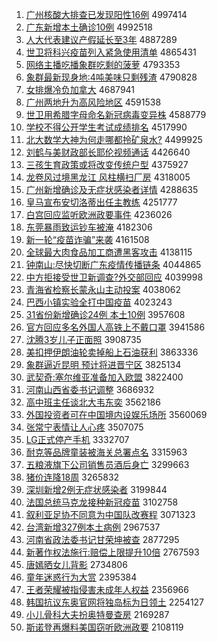 1. [广州核酸大排查已发现阳性16例](http://www.baidu.com/baidu?cl=3&tn=SE_baiduhomet8_jmjb7mjw&rsv_dl=fyb_top&fr=top1000&wd=%B9%E3%D6%DD%BA%CB%CB%E1%B4%F3%C5%C5%B2%E9%D2%D1%B7%A2%CF%D6%D1%F4%D0%D416%C0%FD) 4997414
1. [广东新增本土确诊10例](http://www.baidu.com/baidu?cl=3&tn=SE_baiduhomet8_jmjb7mjw&rsv_dl=fyb_top&fr=top1000&wd=%B9%E3%B6%AB%D0%C2%D4%F6%B1%BE%CD%C1%C8%B7%D5%EF10%C0%FD) 4992518
1. [人大代表建议产假延长至3年](http://www.baidu.com/baidu?cl=3&tn=SE_baiduhomet8_jmjb7mjw&rsv_dl=fyb_top&fr=top1000&wd=%C8%CB%B4%F3%B4%FA%B1%ED%BD%A8%D2%E9%B2%FA%BC%D9%D1%D3%B3%A4%D6%C13%C4%EA) 4887289
1. [世卫将科兴疫苗列入紧急使用清单](http://www.baidu.com/baidu?cl=3&tn=SE_baiduhomet8_jmjb7mjw&rsv_dl=fyb_top&fr=top1000&wd=%CA%C0%CE%C0%BD%AB%BF%C6%D0%CB%D2%DF%C3%E7%C1%D0%C8%EB%BD%F4%BC%B1%CA%B9%D3%C3%C7%E5%B5%A5) 4865431
1. [网络主播吃播象群吃剩的菠萝](http://www.baidu.com/baidu?cl=3&tn=SE_baiduhomet8_jmjb7mjw&rsv_dl=fyb_top&fr=top1000&wd=%CD%F8%C2%E7%D6%F7%B2%A5%B3%D4%B2%A5%CF%F3%C8%BA%B3%D4%CA%A3%B5%C4%B2%A4%C2%DC) 4793353
1. [象群最新现身地:4吨美味只剩残渣](http://www.baidu.com/baidu?cl=3&tn=SE_baiduhomet8_jmjb7mjw&rsv_dl=fyb_top&fr=top1000&wd=%CF%F3%C8%BA%D7%EE%D0%C2%CF%D6%C9%ED%B5%D8%3A4%B6%D6%C3%C0%CE%B6%D6%BB%CA%A3%B2%D0%D4%FC) 4790828
1. [女排爆冷负加拿大](http://www.baidu.com/baidu?cl=3&tn=SE_baiduhomet8_jmjb7mjw&rsv_dl=fyb_top&fr=top1000&wd=%C5%AE%C5%C5%B1%AC%C0%E4%B8%BA%BC%D3%C4%C3%B4%F3) 4687941
1. [广州两地升为高风险地区](http://www.baidu.com/baidu?cl=3&tn=SE_baiduhomet8_jmjb7mjw&rsv_dl=fyb_top&fr=top1000&wd=%B9%E3%D6%DD%C1%BD%B5%D8%C9%FD%CE%AA%B8%DF%B7%E7%CF%D5%B5%D8%C7%F8) 4591538
1. [世卫用希腊字母命名新冠病毒变异株](http://www.baidu.com/baidu?cl=3&tn=SE_baiduhomet8_jmjb7mjw&rsv_dl=fyb_top&fr=top1000&wd=%CA%C0%CE%C0%D3%C3%CF%A3%C0%B0%D7%D6%C4%B8%C3%FC%C3%FB%D0%C2%B9%DA%B2%A1%B6%BE%B1%E4%D2%EC%D6%EA) 4588779
1. [学校不得公开学生考试成绩排名](http://www.baidu.com/baidu?cl=3&tn=SE_baiduhomet8_jmjb7mjw&rsv_dl=fyb_top&fr=top1000&wd=%D1%A7%D0%A3%B2%BB%B5%C3%B9%AB%BF%AA%D1%A7%C9%FA%BF%BC%CA%D4%B3%C9%BC%A8%C5%C5%C3%FB) 4517990
1. [北大数学大神为何走哪都拎矿泉水?](http://www.baidu.com/baidu?cl=3&tn=SE_baiduhomet8_jmjb7mjw&rsv_dl=fyb_top&fr=top1000&wd=%B1%B1%B4%F3%CA%FD%D1%A7%B4%F3%C9%F1%CE%AA%BA%CE%D7%DF%C4%C4%B6%BC%C1%E0%BF%F3%C8%AA%CB%AE%3F) 4499925
1. [刘鹤与美财政部长耶伦视频通话](http://www.baidu.com/baidu?cl=3&tn=SE_baiduhomet8_jmjb7mjw&rsv_dl=fyb_top&fr=top1000&wd=%C1%F5%BA%D7%D3%EB%C3%C0%B2%C6%D5%FE%B2%BF%B3%A4%D2%AE%C2%D7%CA%D3%C6%B5%CD%A8%BB%B0) 4426640
1. [三孩生育政策或将改变传统户型](http://www.baidu.com/baidu?cl=3&tn=SE_baiduhomet8_jmjb7mjw&rsv_dl=fyb_top&fr=top1000&wd=%C8%FD%BA%A2%C9%FA%D3%FD%D5%FE%B2%DF%BB%F2%BD%AB%B8%C4%B1%E4%B4%AB%CD%B3%BB%A7%D0%CD) 4375927
1. [龙卷风过境黑龙江 风柱横扫厂房](http://www.baidu.com/baidu?cl=3&tn=SE_baiduhomet8_jmjb7mjw&rsv_dl=fyb_top&fr=top1000&wd=%C1%FA%BE%ED%B7%E7%B9%FD%BE%B3%BA%DA%C1%FA%BD%AD%20%B7%E7%D6%F9%BA%E1%C9%A8%B3%A7%B7%BF) 4318005
1. [广州新增确诊及无症状感染者详情](http://www.baidu.com/baidu?cl=3&tn=SE_baiduhomet8_jmjb7mjw&rsv_dl=fyb_top&fr=top1000&wd=%B9%E3%D6%DD%D0%C2%D4%F6%C8%B7%D5%EF%BC%B0%CE%DE%D6%A2%D7%B4%B8%D0%C8%BE%D5%DF%CF%EA%C7%E9) 4288635
1. [皇马宣布安切洛蒂出任主教练](http://www.baidu.com/baidu?cl=3&tn=SE_baiduhomet8_jmjb7mjw&rsv_dl=fyb_top&fr=top1000&wd=%BB%CA%C2%ED%D0%FB%B2%BC%B0%B2%C7%D0%C2%E5%B5%D9%B3%F6%C8%CE%D6%F7%BD%CC%C1%B7) 4251777
1. [白宫回应监听欧洲政要事件](http://www.baidu.com/baidu?cl=3&tn=SE_baiduhomet8_jmjb7mjw&rsv_dl=fyb_top&fr=top1000&wd=%B0%D7%B9%AC%BB%D8%D3%A6%BC%E0%CC%FD%C5%B7%D6%DE%D5%FE%D2%AA%CA%C2%BC%FE) 4236026
1. [东莞暴雨致运钞车被淹](http://www.baidu.com/baidu?cl=3&tn=SE_baiduhomet8_jmjb7mjw&rsv_dl=fyb_top&fr=top1000&wd=%B6%AB%DD%B8%B1%A9%D3%EA%D6%C2%D4%CB%B3%AE%B3%B5%B1%BB%D1%CD) 4182306
1. [新一轮“疫苗诈骗”来袭](http://www.baidu.com/baidu?cl=3&tn=SE_baiduhomet8_jmjb7mjw&rsv_dl=fyb_top&fr=top1000&wd=%D0%C2%D2%BB%C2%D6%A1%B0%D2%DF%C3%E7%D5%A9%C6%AD%A1%B1%C0%B4%CF%AE) 4161508
1. [全球最大肉食品加工商遭黑客攻击](http://www.baidu.com/baidu?cl=3&tn=SE_baiduhomet8_jmjb7mjw&rsv_dl=fyb_top&fr=top1000&wd=%C8%AB%C7%F2%D7%EE%B4%F3%C8%E2%CA%B3%C6%B7%BC%D3%B9%A4%C9%CC%D4%E2%BA%DA%BF%CD%B9%A5%BB%F7) 4138115
1. [钟南山:尽快切断广东疫情传播链条](http://www.baidu.com/baidu?cl=3&tn=SE_baiduhomet8_jmjb7mjw&rsv_dl=fyb_top&fr=top1000&wd=%D6%D3%C4%CF%C9%BD%3A%BE%A1%BF%EC%C7%D0%B6%CF%B9%E3%B6%AB%D2%DF%C7%E9%B4%AB%B2%A5%C1%B4%CC%F5) 4044865
1. [中方拒接受世卫新调查?外交部回应](http://www.baidu.com/baidu?cl=3&tn=SE_baiduhomet8_jmjb7mjw&rsv_dl=fyb_top&fr=top1000&wd=%D6%D0%B7%BD%BE%DC%BD%D3%CA%DC%CA%C0%CE%C0%D0%C2%B5%F7%B2%E9%3F%CD%E2%BD%BB%B2%BF%BB%D8%D3%A6) 4039998
1. [青海省检察长蒙永山主动投案](http://www.baidu.com/baidu?cl=3&tn=SE_baiduhomet8_jmjb7mjw&rsv_dl=fyb_top&fr=top1000&wd=%C7%E0%BA%A3%CA%A1%BC%EC%B2%EC%B3%A4%C3%C9%D3%C0%C9%BD%D6%F7%B6%AF%CD%B6%B0%B8) 4038062
1. [巴西小镇实验全打中国疫苗](http://www.baidu.com/baidu?cl=3&tn=SE_baiduhomet8_jmjb7mjw&rsv_dl=fyb_top&fr=top1000&wd=%B0%CD%CE%F7%D0%A1%D5%F2%CA%B5%D1%E9%C8%AB%B4%F2%D6%D0%B9%FA%D2%DF%C3%E7) 4023243
1. [31省份新增确诊24例 本土10例](http://www.baidu.com/baidu?cl=3&tn=SE_baiduhomet8_jmjb7mjw&rsv_dl=fyb_top&fr=top1000&wd=31%CA%A1%B7%DD%D0%C2%D4%F6%C8%B7%D5%EF24%C0%FD%20%B1%BE%CD%C110%C0%FD) 3957608
1. [官方回应多名外国人高铁上不戴口罩](http://www.baidu.com/baidu?cl=3&tn=SE_baiduhomet8_jmjb7mjw&rsv_dl=fyb_top&fr=top1000&wd=%B9%D9%B7%BD%BB%D8%D3%A6%B6%E0%C3%FB%CD%E2%B9%FA%C8%CB%B8%DF%CC%FA%C9%CF%B2%BB%B4%F7%BF%DA%D5%D6) 3941586
1. [沈腾3岁儿子正面照](http://www.baidu.com/baidu?cl=3&tn=SE_baiduhomet8_jmjb7mjw&rsv_dl=fyb_top&fr=top1000&wd=%C9%F2%CC%DA3%CB%EA%B6%F9%D7%D3%D5%FD%C3%E6%D5%D5) 3908735
1. [美扣押伊朗油轮卖掉船上石油获利](http://www.baidu.com/baidu?cl=3&tn=SE_baiduhomet8_jmjb7mjw&rsv_dl=fyb_top&fr=top1000&wd=%C3%C0%BF%DB%D1%BA%D2%C1%C0%CA%D3%CD%C2%D6%C2%F4%B5%F4%B4%AC%C9%CF%CA%AF%D3%CD%BB%F1%C0%FB) 3863336
1. [象群逼近昆明 预计将进晋宁区](http://www.baidu.com/baidu?cl=3&tn=SE_baiduhomet8_jmjb7mjw&rsv_dl=fyb_top&fr=top1000&wd=%CF%F3%C8%BA%B1%C6%BD%FC%C0%A5%C3%F7%20%D4%A4%BC%C6%BD%AB%BD%F8%BD%FA%C4%FE%C7%F8) 3825134
1. [武契奇:塞尔维亚准备加入欧盟](http://www.baidu.com/baidu?cl=3&tn=SE_baiduhomet8_jmjb7mjw&rsv_dl=fyb_top&fr=top1000&wd=%CE%E4%C6%F5%C6%E6%3A%C8%FB%B6%FB%CE%AC%D1%C7%D7%BC%B1%B8%BC%D3%C8%EB%C5%B7%C3%CB) 3822400
1. [河南山西省委书记调整](http://www.baidu.com/baidu?cl=3&tn=SE_baiduhomet8_jmjb7mjw&rsv_dl=fyb_top&fr=top1000&wd=%BA%D3%C4%CF%C9%BD%CE%F7%CA%A1%CE%AF%CA%E9%BC%C7%B5%F7%D5%FB) 3686932
1. [高中班主任谈北大韦东奕](http://www.baidu.com/baidu?cl=3&tn=SE_baiduhomet8_jmjb7mjw&rsv_dl=fyb_top&fr=top1000&wd=%B8%DF%D6%D0%B0%E0%D6%F7%C8%CE%CC%B8%B1%B1%B4%F3%CE%A4%B6%AB%DE%C8) 3562186
1. [外国投资者可在中国境内设娱乐场所](http://www.baidu.com/baidu?cl=3&tn=SE_baiduhomet8_jmjb7mjw&rsv_dl=fyb_top&fr=top1000&wd=%CD%E2%B9%FA%CD%B6%D7%CA%D5%DF%BF%C9%D4%DA%D6%D0%B9%FA%BE%B3%C4%DA%C9%E8%D3%E9%C0%D6%B3%A1%CB%F9) 3560069
1. [张常宁表情让人心疼](http://www.baidu.com/baidu?cl=3&tn=SE_baiduhomet8_jmjb7mjw&rsv_dl=fyb_top&fr=top1000&wd=%D5%C5%B3%A3%C4%FE%B1%ED%C7%E9%C8%C3%C8%CB%D0%C4%CC%DB) 3507075
1. [LG正式停产手机](http://www.baidu.com/baidu?cl=3&tn=SE_baiduhomet8_jmjb7mjw&rsv_dl=fyb_top&fr=top1000&wd=LG%D5%FD%CA%BD%CD%A3%B2%FA%CA%D6%BB%FA) 3332707
1. [耐克等品牌童装被海关总署点名](http://www.baidu.com/baidu?cl=3&tn=SE_baiduhomet8_jmjb7mjw&rsv_dl=fyb_top&fr=top1000&wd=%C4%CD%BF%CB%B5%C8%C6%B7%C5%C6%CD%AF%D7%B0%B1%BB%BA%A3%B9%D8%D7%DC%CA%F0%B5%E3%C3%FB) 3315963
1. [五粮液旗下公司销售员酒后身亡](http://www.baidu.com/baidu?cl=3&tn=SE_baiduhomet8_jmjb7mjw&rsv_dl=fyb_top&fr=top1000&wd=%CE%E5%C1%B8%D2%BA%C6%EC%CF%C2%B9%AB%CB%BE%CF%FA%CA%DB%D4%B1%BE%C6%BA%F3%C9%ED%CD%F6) 3299663
1. [猪价连降18周](http://www.baidu.com/baidu?cl=3&tn=SE_baiduhomet8_jmjb7mjw&rsv_dl=fyb_top&fr=top1000&wd=%D6%ED%BC%DB%C1%AC%BD%B518%D6%DC) 3265832
1. [深圳新增2例无症状感染者](http://www.baidu.com/baidu?cl=3&tn=SE_baiduhomet8_jmjb7mjw&rsv_dl=fyb_top&fr=top1000&wd=%C9%EE%DB%DA%D0%C2%D4%F62%C0%FD%CE%DE%D6%A2%D7%B4%B8%D0%C8%BE%D5%DF) 3199844
1. [法国总统马克龙接种新冠疫苗](http://www.baidu.com/baidu?cl=3&tn=SE_baiduhomet8_jmjb7mjw&rsv_dl=fyb_top&fr=top1000&wd=%B7%A8%B9%FA%D7%DC%CD%B3%C2%ED%BF%CB%C1%FA%BD%D3%D6%D6%D0%C2%B9%DA%D2%DF%C3%E7) 3102758
1. [叙利亚足协不同意为中国队改赛程](http://www.baidu.com/baidu?cl=3&tn=SE_baiduhomet8_jmjb7mjw&rsv_dl=fyb_top&fr=top1000&wd=%D0%F0%C0%FB%D1%C7%D7%E3%D0%AD%B2%BB%CD%AC%D2%E2%CE%AA%D6%D0%B9%FA%B6%D3%B8%C4%C8%FC%B3%CC) 3071323
1. [台湾新增327例本土病例](http://www.baidu.com/baidu?cl=3&tn=SE_baiduhomet8_jmjb7mjw&rsv_dl=fyb_top&fr=top1000&wd=%CC%A8%CD%E5%D0%C2%D4%F6327%C0%FD%B1%BE%CD%C1%B2%A1%C0%FD) 2967537
1. [河南省政法委书记甘荣坤被查](http://www.baidu.com/baidu?cl=3&tn=SE_baiduhomet8_jmjb7mjw&rsv_dl=fyb_top&fr=top1000&wd=%BA%D3%C4%CF%CA%A1%D5%FE%B7%A8%CE%AF%CA%E9%BC%C7%B8%CA%C8%D9%C0%A4%B1%BB%B2%E9) 2877295
1. [新著作权法施行:赔偿上限提升10倍](http://www.baidu.com/baidu?cl=3&tn=SE_baiduhomet8_jmjb7mjw&rsv_dl=fyb_top&fr=top1000&wd=%D0%C2%D6%F8%D7%F7%C8%A8%B7%A8%CA%A9%D0%D0%3A%C5%E2%B3%A5%C9%CF%CF%DE%CC%E1%C9%FD10%B1%B6) 2767593
1. [唐嫣晒女儿背影](http://www.baidu.com/baidu?cl=3&tn=SE_baiduhomet8_jmjb7mjw&rsv_dl=fyb_top&fr=top1000&wd=%CC%C6%E6%CC%C9%B9%C5%AE%B6%F9%B1%B3%D3%B0) 2734806
1. [童年迷惑行为大赏](http://www.baidu.com/baidu?cl=3&tn=SE_baiduhomet8_jmjb7mjw&rsv_dl=fyb_top&fr=top1000&wd=%CD%AF%C4%EA%C3%D4%BB%F3%D0%D0%CE%AA%B4%F3%C9%CD) 2395384
1. [王者荣耀被指侵害未成年人权益](http://www.baidu.com/baidu?cl=3&tn=SE_baiduhomet8_jmjb7mjw&rsv_dl=fyb_top&fr=top1000&wd=%CD%F5%D5%DF%C8%D9%D2%AB%B1%BB%D6%B8%C7%D6%BA%A6%CE%B4%B3%C9%C4%EA%C8%CB%C8%A8%D2%E6) 2356966
1. [韩国抗议东奥官网将独岛标为日领土](http://www.baidu.com/baidu?cl=3&tn=SE_baiduhomet8_jmjb7mjw&rsv_dl=fyb_top&fr=top1000&wd=%BA%AB%B9%FA%BF%B9%D2%E9%B6%AB%B0%C2%B9%D9%CD%F8%BD%AB%B6%C0%B5%BA%B1%EA%CE%AA%C8%D5%C1%EC%CD%C1) 2254127
1. [小儿骨科大夫扮奥特曼查房](http://www.baidu.com/baidu?cl=3&tn=SE_baiduhomet8_jmjb7mjw&rsv_dl=fyb_top&fr=top1000&wd=%D0%A1%B6%F9%B9%C7%BF%C6%B4%F3%B7%F2%B0%E7%B0%C2%CC%D8%C2%FC%B2%E9%B7%BF) 2169287
1. [斯诺登再爆料美国窃听欧洲政要](http://www.baidu.com/baidu?cl=3&tn=SE_baiduhomet8_jmjb7mjw&rsv_dl=fyb_top&fr=top1000&wd=%CB%B9%C5%B5%B5%C7%D4%D9%B1%AC%C1%CF%C3%C0%B9%FA%C7%D4%CC%FD%C5%B7%D6%DE%D5%FE%D2%AA) 2108119
